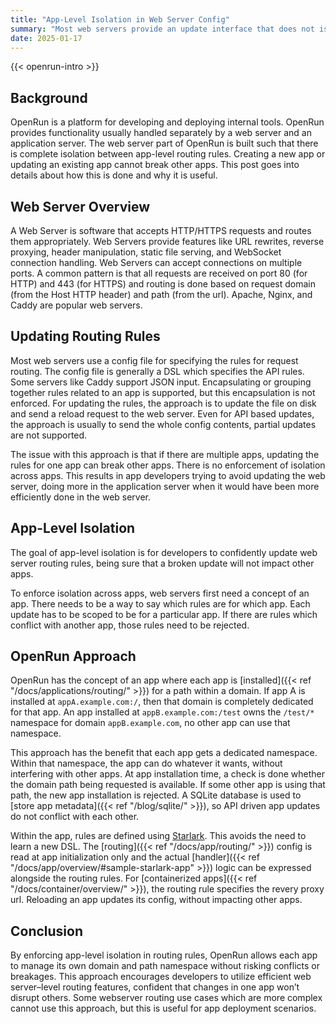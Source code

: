 ```yaml
---
title: "App-Level Isolation in Web Server Config"
summary: "Most web servers provide an update interface that does not isolate applications from one another. As a result, updating a routing rule for one app can accidentally break other apps."
date: 2025-01-17
---
```


{{< openrun-intro >}}

## Background

OpenRun is a platform for developing and deploying internal tools. OpenRun provides functionality usually handled separately by a web server and an application server. The web server part of OpenRun is built such that there is complete isolation between app-level routing rules. Creating a new app or updating an existing app cannot break other apps. This post goes into details about how this is done and why it is useful.

## Web Server Overview

A Web Server is software that accepts HTTP/HTTPS requests and routes them appropriately. Web Servers provide features like URL rewrites, reverse proxying, header manipulation, static file serving, and WebSocket connection handling. Web Servers can accept connections on multiple ports. A common pattern is that all requests are received on port 80 (for HTTP) and 443 (for HTTPS) and routing is done based on request domain (from the Host HTTP header) and path (from the url). Apache, Nginx, and Caddy are popular web servers.

## Updating Routing Rules

Most web servers use a config file for specifying the rules for request routing. The config file is generally a DSL which specifies the API rules. Some servers like Caddy support JSON input. Encapsulating or grouping together rules related to an app is supported, but this encapsulation is not enforced. For updating the rules, the approach is to update the file on disk and send a reload request to the web server. Even for API based updates, the approach is usually to send the whole config contents, partial updates are not supported.

The issue with this approach is that if there are multiple apps, updating the rules for one app can break other apps. There is no enforcement of isolation across apps. This results in app developers trying to avoid updating the web server, doing more in the application server when it would have been more efficiently done in the web server.

## App-Level Isolation

The goal of app-level isolation is for developers to confidently update web server routing rules, being sure that a broken update will not impact other apps.

To enforce isolation across apps, web servers first need a concept of an app. There needs to be a way to say which rules are for which app. Each update has to be scoped to be for a particular app. If there are rules which conflict with another app, those rules need to be rejected.

## OpenRun Approach

OpenRun has the concept of an app where each app is [installed]({{< ref "/docs/applications/routing/" >}}) for a path within a domain. If app A is installed at `appA.example.com:/`, then that domain is completely dedicated for that app. An app installed at `appB.example.com:/test` owns the `/test/*` namespace for domain `appB.example.com`, no other app can use that namespace.

This approach has the benefit that each app gets a dedicated namespace. Within that namespace, the app can do whatever it wants, without interfering with other apps. At app installation time, a check is done whether the domain path being requested is available. If some other app is using that path, the new app installation is rejected. A SQLite database is used to [store app metadata]({{< ref "/blog/sqlite/" >}}), so API driven app updates do not conflict with each other.

Within the app, rules are defined using [Starlark](https://starlark-lang.org/). This avoids the need to learn a new DSL. The [routing]({{< ref "/docs/app/routing/" >}}) config is read at app initialization only and the actual [handler]({{< ref "/docs/app/overview/#sample-starlark-app" >}}) logic can be expressed alongside the routing rules. For [containerized apps]({{< ref "/docs/container/overview/" >}}), the routing rule specifies the revery proxy url. Reloading an app updates its config, without impacting other apps.

## Conclusion

By enforcing app-level isolation in routing rules, OpenRun allows each app to manage its own domain and path namespace without risking conflicts or breakages. This approach encourages developers to utilize efficient web server–level routing features, confident that changes in one app won’t disrupt others. Some webserver routing use cases which are more complex cannot use this approach, but this is useful for app deployment scenarios.
